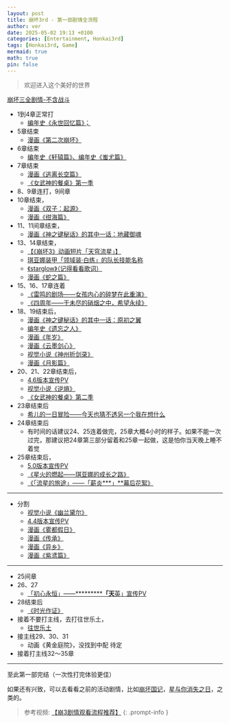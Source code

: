 ```yaml
---
layout: post
title: 崩坏3rd - 第一部剧情全流程
author: ver
date: 2025-05-02 19:13 +0100
categories: [Entertainment, Honkai3rd]
tags: [Honkai3rd, Game]
mermaid: true
math: true
pin: false
---
```


> 欢迎进入这个美好的世界

[崩坏三全剧情-不含战斗](https://www.bilibili.com/video/BV1LV411Z7fz/?share_source=copy_web&vd_source=e8fc69104b94ef7031623d697eff8c11)

- 1到4章正常打  
  - [编年史《永世回忆篇》；](https://www.bilibili.com/video/BV13N411d7DA/?share_source=copy_web&vd_source=e8fc69104b94ef7031623d697eff8c11)
- 5章结束
  - [漫画《第二次崩坏》](https://comic.bh3.com/book/1012)
- 6章结束
  - [编年史《轩辕篇》、编年史《蚩尤篇》](https://www.bilibili.com/video/BV13N411d7DA/?p=2&share_source=copy_web&vd_source=e8fc69104b94ef7031623d697eff8c11)
- 7章结束
  - [漫画《逃离长空篇》](https://comic.bh3.com/book/1001)
  - [《女武神的餐桌》第一季](https://www.bilibili.com/bangumi/play/ep280146/?share_source=copy_web)
- 8、9章连打，9间章
- 10章结束，
  - [漫画《双子：起源》](https://comic.bh3.com/book/1015)
  - [漫画《绀海篇》](https://comic.bh3.com/book/1004)
- 11、11间章结束，
  - [漫画《神之键秘话》的其中一话：地藏御魂](https://comic.bh3.com/book/1010)
- 13、14章结束，
  - [【《崩坏3》动画短片「天穹流星」】](https://www.bilibili.com/video/BV1U7411N7vr/)
  - [琪亚娜装甲「领域装·白练」的队长技能名称](https://zh.moegirl.org.cn/zh-hans/%E7%90%AA%E4%BA%9A%E5%A8%9C%C2%B7%E5%8D%A1%E6%96%AF%E5%85%B0%E5%A8%9C(%E5%B4%A9%E5%9D%8F3)/%E9%A2%86%E5%9F%9F%E8%A3%85%C2%B7%E7%99%BD%E7%BB%83)
  - [《starglow》（记得看看歌词）](https://comic.bh3.com/book/1017)
  - [漫画《蛇之篇》](https://comic.bh3.com/book/1017)
- 15、16、17章连着
  - [《雷鸣的剧场——女孩内心的碎梦在此重演》](https://www.bilibili.com/video/BV1iz4y1X7uB/?share_source=copy_web&vd_source=e8fc69104b94ef7031623d697eff8c11)
  - [《四周年——于未尽的硝烟之中，希望永续》](https://www.bilibili.com/video/BV1H54y1y7wJ/?share_source=copy_web&vd_source=e8fc69104b94ef7031623d697eff8c11)
- 18、19结束后，
  - [漫画《神之键秘话》的其中一话：原初之翼](https://comic.bh3.com/book/1010)
  - [编年史《遗忘之人》](https://www.bilibili.com/video/BV13N411d7DA/?p=2&share_source=copy_web&vd_source=e8fc69104b94ef7031623d697eff8c11)
  - [漫画《年岁》](https://comic.bh3.com/book/1019)
  - [漫画《云墨剑心》](https://comic.bh3.com/book/1022)
  - [视觉小说《神州折剑录》](https://webstatic.mihoyo.com/bh3/event/novel-7swords/index.html#/)
  - [漫画《月影篇》](https://comic.bh3.com/book/1008)
- 20、21、22章结束后，
  - [4.6版本宣传PV](https://www.bilibili.com/video/BV14N411o7Ut/?share_source=copy_web&vd_source=e8fc69104b94ef7031623d697eff8c11)
  - [视觉小说《逆熵》](https://event.bh3.com/avgAntiEntropy/indexAntiEntropy.php?from=ipz)
  - [《女武神的餐桌》第二季](https://www.bilibili.com/bangumi/play/ep332280/?share_source=copy_web)
- 23章结束后
  - [希儿的一日冒险——今天也猜不透另一个我在想什么](https://www.bilibili.com/video/BV1fh411U7oe/?share_source=copy_web)
- 24章结束后
  - 有时间的话建议24、25连着做完，25章大概4小时的样子。如果不能一次过完，那建议把24章第三部分留着和25章一起做，这是怕你当天晚上睡不着觉
- 25章结束后，
  - [5.0版本宣传PV](https://www.bilibili.com/video/BV14X4y1w7P6/?share_source=copy_web&vd_source=e8fc69104b94ef7031623d697eff8c11)
  - [《星火的燃起——琪亚娜的成长之路》](https://www.bilibili.com/video/BV1rQ4y127oT/?share_source=copy_web&vd_source=e8fc69104b94ef7031623d697eff8c11)
  - [《「流星的旅途」——「薪炎***」**幕后花絮》](https://www.bilibili.com/video/BV1Mh411Y7UT/?share_source=copy_web&vd_source=e8fc69104b94ef7031623d697eff8c11)
---
- 分割
  - [视觉小说《幽兰黛尔》](https://event.bh3.com/avgAntiEntropy/indexDurandal.php)
  - [4.4版本宣传PV](https://www.bilibili.com/video/BV1dA411j7kE/?share_source=copy_web&vd_source=e8fc69104b94ef7031623d697eff8c11)
  - [漫画《雾都假日》](https://comic.bh3.com/book/1018)
  - [漫画《传承》](https://comic.bh3.com/book/1021)
  - [漫画《异乡》](https://comic.bh3.com/book/1023)
  - [漫画《紫鸢篇》](https://comic.bh3.com/book/1009)
---
- 25间章
- 26、27
  - [「初心永恒」——***********「天**英」宣传PV](https://www.bilibili.com/video/BV1hP4y1E7F3/?share_source=copy_web&vd_source=e8fc69104b94ef7031623d697eff8c11)
- 28结束后
  - [《时光作证》](https://www.bilibili.com/video/BV1kF411p7KE/?share_source=copy_web&vd_source=e8fc69104b94ef7031623d697eff8c11)
- 接着不要打主线，去打往世乐土，
  - [往世乐土](https://www.bilibili.com/video/BV1vg411Y7si/?share_source=copy_web&vd_source=e8fc69104b94ef7031623d697eff8c11)
- 接主线29、30、31
  - 动画《黄金庭院》，没找到中配 待定
- 接着打主线32～35章

---
至此第一部完结（一次性打完体验更佳）

如果还有兴致，可以去看看之前的活动剧情，比如[崩坏国记](https://www.bilibili.com/video/BV1Ck4y1r7HG/?share_source=copy_web&vd_source=e8fc69104b94ef7031623d697eff8c11)，[星与你消失之日](https://www.bilibili.com/video/BV1xQ4y1P7eq/?share_source=copy_web&vd_source=e8fc69104b94ef7031623d697eff8c11)，之类的。

> 参考视频: [【崩3剧情观看流程推荐】](https://www.bilibili.com/video/BV1ZT4m1U7Kb/?share_source=copy_web&vd_source=e8fc69104b94ef7031623d697eff8c11)
{: .prompt-info }